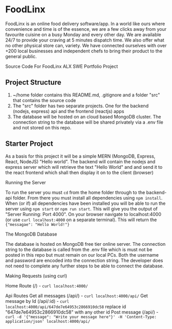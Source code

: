# FoodLinx

FoodLinx is an online food delivery software/app. In a world like ours where convenience and time is of the essence, we are a few clicks away from your favourite cuisine on a busy Monday and every other day. We are available 24/7 to provide your craving at 5 minutes dispatch time. We also offer what no other physical store can, variety. We have connected ourselves with over +200 local businesses and independent chefs to bring their product to the general public.

Source Code For FoodLinx ALX SWE Portfolio Project

## Project Structure

1. ~/home folder contains this README.md, .gitignore and a folder "src" that contains the source code
2. The "src" folder has two separate projects. One for the backend (nodejs, express) api and the frontend (reactjs) apps
3. The database will be hosted on an cloud based MongoDB cluster. The connection string to the database will be shared privately via a .env file and not stored on this repo.

## Starter Project

As a basis for this project it will be a simple MERN (MongoDB, Express, React, NodeJS) "Hello world". The backend will contain the nodejs and express server which will retrieve the text "Hello World" and and send it to the react frontend which shall then display it on to the client (browser)

Running the Server

To run the server you must `cd` from the home folder through to the backend-api folder. From there you must install all dependencies using `npm install`. When (or if) all dependencies have been installed you will be able to run the server using `npm start` or `npm run start`. This will give you the output of "Server Running: Port 4000". On your browser navigate to localhost:4000 (or use `curl localhost:4000` on a separate terminal). This will return the `{"messagae": "Hello World!"}`

The MongoDB Database

The database is hosted on MongoDB free tier online server. The connection string to the database is called from the .env file which is must not be posted in this repo but must remain on our local PCs. Both the username and password are encoded into the connection string. The developer does not need to complete any further steps to be able to connect the database.

Making Requests (using curl)

Home Route (/) - `curl localhost:4000/`

Api Routes
Get all messages (/api/) - `curl localhost:4000/api/`
Get message by Id (/api/:id) - `curl localhost:4000/api/647de7e64953c2866910dc58` replace id "647de7e64953c2866910dc58" with any other id
Post message (/api/) - `curl -d '{"message": "Write your message here"}' -H 'Content-Type: application/json' localhost:4000/api/`


